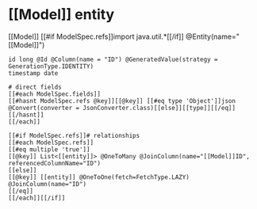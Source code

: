 # [[Model]] entity
[[Model]]
	[[#if ModelSpec.refs]]import java.util.*[[/if]]
	@Entity(name="[[Model]]")
	
	id long @Id @Column(name = "ID") @GeneratedValue(strategy = GenerationType.IDENTITY)
	timestamp date
	
	# direct fields
	[[#each ModelSpec.fields]]
	[[#hasnt ModelSpec.refs @key]][[@key]] [[#eq type 'Object']]json @Convert(converter = JsonConverter.class)[[else]][[type]][[/eq]][[/hasnt]]
	[[/each]]
	
	[[#if ModelSpec.refs]]# relationships
	[[#each ModelSpec.refs]]
	[[#eq multiple 'true']]
	[[@key]] List<[[entity]]> @OneToMany @JoinColumn(name="[[Model]]ID", referencedColumnName="ID")
	[[else]]
	[[@key]] [[entity]] @OneToOne(fetch=FetchType.LAZY) @JoinColumn(name="ID")
	[[/eq]]
	[[/each]][[/if]]